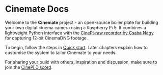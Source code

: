 # Cinemate Docs

Welcome to the **Cinemate** project - an open-source boiler plate for building your own digital cinema camera using a Raspberry Pi 5. It combines a lightweight Python interface with the [CinePi‑raw recorder by Csaba Nagy](https://github.com/cinepi) for capturing 12‑bit CinemaDNG footage.

To begin, follow the steps in [Quick start](getting-started.md). Later chapters explain how to customise the system to tailor Cinemate to your needs.

For sharing your build with others, inspiration and discussion, make sure to join the [CinePi Discord](https://discord.gg/Hr4dfhuK).
